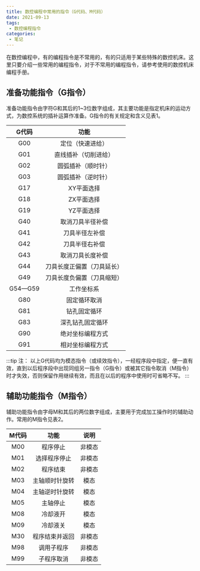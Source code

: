 ```yaml
---
title: 数控编程中常用的指令（G代码、M代码）
date: 2021-09-13
tags:
 - 数控编程指令
categories:
 - 笔记
---
```


在数控编程中，有的编程指令是不常用的，有的只适用于某些特殊的数控机床。这里只要介绍一些常用的编程指令，对于不常用的编程指令，请参考使用的数控机床编程手册。

## 准备功能指令（G指令）

准备功能指令由字符G和其后的1~3位数字组成，其主要功能是指定机床的运动方式，为数控系统的插补运算作准备。G指令的有关规定和含义见表1。

|	G代码	|	功能	|
|	:---:	|	:---:	|
|	G00	|	定位（快速进给）	|
|	G01	|	直线插补（切削进给）	|
|	G02	|	圆弧插补（顺时针）	|
|	G03	|	圆弧插补（逆时针）	|
|	G17	|	XY平面选择	|
|	G18	|	ZX平面选择	|
|	G19	|	YZ平面选择	|
|	G40	|	取消刀具半径补偿	|
|	G41	|	刀具半径左补偿	|
|	G42	|	刀具半径右补偿	|
|	G43	|	取消刀具长度补偿	|
|	G44	|	刀具长度正偏置（刀具延长）	|
|	G49	|	刀具长度负偏置（刀具缩短）	|
|	G54—G59	|	工作坐标系	|
|	G80	|	固定循环取消	|
|	G81	|	钻孔固定循环	|
|	G83	|	深孔钻孔固定循环	|
|	G90	|	绝对坐标编程方式	|
|	G91	|	相对坐标编程方式	|

:::tip 注：
以上G代码均为模态指令（或续效指令），一经程序段中指定，便一直有效，直到以后程序段中出现同组另一指令（G指令）或被其它指令取消（M指令）时才失效，否则保留作用继续有效，而且在以后的程序中使用时可省略不写。
:::

## 辅助功能指令（M指令）

辅助功能指令由字母M和其后的两位数字组成，主要用于完成加工操作时的辅助动作。常用的M指令见表2。

|	M代码	|	功能	|	说明	|
|	:---:	|	:---:	|	:---:	|
|	M00	|	程序停止	|	非模态	|
|	M01	|	选择程序停止	|	非模态	|
|	M02	|	程序结束	|	非模态	|
|	M03	|	主轴顺时针旋转	|	模态	|
|	M04	|	主轴逆时针旋转	|	模态	|
|	M05	|	主轴停止	|	模态	|
|	M08	|	冷却液开	|	模态	|
|	M09	|	冷却液关	|	模态	|
|	M30	|	程序结束并返回	|	非模态	|
|	M98	|	调用子程序	|	非模态	|
|	M99	|	子程序取消	|	非模态	|
